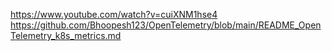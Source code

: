 https://www.youtube.com/watch?v=cuiXNM1hse4
https://github.com/Bhoopesh123/OpenTelemetry/blob/main/README_OpenTelemetry_k8s_metrics.md
